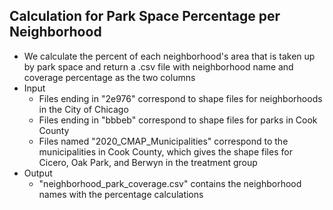 ## Calculation for Park Space Percentage per Neighborhood

* We calculate the percent of each neighborhood's area that is taken up by park space and return a .csv file with neighborhood name and coverage percentage as the two columns
* Input
    * Files ending in "2e976" correspond to shape files for neighborhoods in the City of Chicago
    * Files ending in "bbbeb" correspond to shape files for parks in Cook County
    * Files named "2020_CMAP_Municipalities" correspond to the municipalities in Cook County, which gives the shape files for Cicero, Oak Park, and Berwyn in the treatment group
* Output
    * "neighborhood_park_coverage.csv" contains the neighborhood names with the percentage calculations
